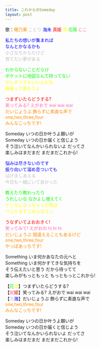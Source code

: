 ```yaml
---
title: これからのSomeday
layout: post
---
```

歌：<font color="darkorange">穂乃果</font> <font color="silver">ことり</font> <font color="blue">海未</font> <font color="red">真姫</font> <font color="yellow">凛</font> <font color="lime">花陽</font> <font color="hotpink">にこ</font>

<p><font color="blue">私たちの想いが集まれば<br />
なんとかなるかも</font><br />
<font color="silver">小さなちからだけど<br />
育てたい夢がある</font></p>

<p><font color="lime">わからないことだらけ<br />
ポケットに地図なんて持ってない</font><br />
<font color="yellow">少しずつでもいいんだね<br />
胸張って進もうよ</font></p>

<p><font color="red">つまずいたらどうする?</font><br />
<font color="hotpink">笑ってみる? えがおで wai wai wai</font><br />
<font color="darkorange">だいじょうぶ 飾らずに素直な声で<br />
one,two,three,four<br />
みんなこっちです!</font></p>

<p>Someday いつの日か叶うよ願いが<br />
Someday いつの日か届くと信じよう<br />
そう泣いてなんかいられないよ だってさ<br />
楽しみはまだまだ まだまだこれから!</p>

<p><font color="blue">悩みは尽きないのです<br />
振り向いて溜め息ついても</font><br />
<font color="silver">はげましあえる<br />
今日も一緒にいて良かった</font></p>

<p><font color="lime">教えたり教わったり<br />
うれしいな なかよし増えてく</font><br />
<font color="yellow">ケンカになっちゃった時は<br />
ペコりますごめんなさい</font></p>

<p><font color="red">うなずいてよおおきく!</font><br />
<font color="hotpink">笑ってみて! えがおの hi hi hi</font><br />
<font color="darkorange">だいじょうぶ 間違えることもあるけど<br />
one,two,three,four<br />
やっぱあっちです!</font></p>

<p>Something いま何かあなたの元へと<br />
Something いま何かすてきな気持ちを<br />
そう伝えたいと思う だから待ってて<br />
楽しみがもっともっと もっともっとこれから!</p>

<p>【<font color="lime">花</font><font color="yellow">凛</font>】つまずいたらどうする?<br />
【<font color="hotpink">妮</font><font color="red">姬</font>】笑ってみる? えがおで wai wai wai<br />
【<font color="silver">鸟</font><font color="blue">海</font>】だいじょうぶ 飾らずに素直な声で<br />
<font color="darkorange">one,two,three,four<br />
みんなこっちです!</font></p>

<p>Someday いつの日か叶うよ願いが<br />
Someday いつの日か届くと信じよう<br />
そう泣いてなんかいられないよ だってさ<br />
楽しみはまだまだ まだまだこれから!</p>